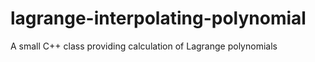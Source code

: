 # lagrange-interpolating-polynomial
A small C++ class providing calculation of Lagrange polynomials

